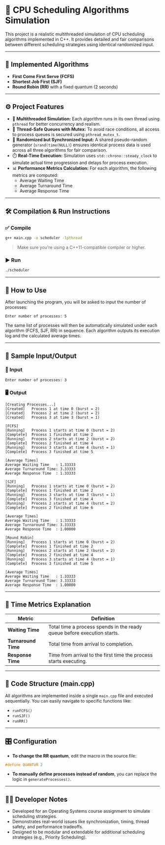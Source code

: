 # 🧠 CPU Scheduling Algorithms Simulation

This project is a realistic multithreaded simulation of CPU scheduling algorithms implemented in C++. It provides detailed and fair comparisons between different scheduling strategies using identical randomized input.

---

## 📌 Implemented Algorithms

- **First Come First Serve (FCFS)**
- **Shortest Job First (SJF)**
- **Round Robin (RR)** with a fixed quantum (2 seconds)

---

## ⚙️ Project Features

- 🧵 **Multithreaded Simulation:** Each algorithm runs in its own thread using `pthread` for better concurrency and realism.
- 🔐 **Thread-Safe Queues with Mutex:** To avoid race conditions, all access to process queues is secured using `pthread_mutex_t`.
- 🎲 **Randomized but Synchronized Input:** A shared pseudo-random generator (`srand(time(NULL)`) ensures identical process data is used across all three algorithms for fair comparison.
- ⏱️ **Real-Time Execution:** Simulation uses `std::chrono::steady_clock` to simulate actual time progression and delays for process execution.
- 📊 **Performance Metrics Calculation:** For each algorithm, the following metrics are computed:
  - Average Waiting Time
  - Average Turnaround Time
  - Average Response Time

---

## 🛠️ Compilation & Run Instructions

### ✅ Compile

```bash
g++ main.cpp -o scheduler -lpthread
```

> Make sure you're using a C++11-compatible compiler or higher.

### ▶️ Run

```bash
./scheduler
```

---

## 🧾 How to Use

After launching the program, you will be asked to input the number of processes:

```
Enter number of processes: 5
```

The same list of processes will then be automatically simulated under each algorithm (FCFS, SJF, RR) in sequence. Each algorithm outputs its execution log and the calculated average times.

---

## 🔎 Sample Input/Output

### 🔢 Input

```
Enter number of processes: 3
```

### 🖥️ Output

```text
[Creating Processes...]
[Created]   Process 1 at time 0 (burst = 2)
[Created]   Process 2 at time 2 (burst = 2)
[Created]   Process 3 at time 3 (burst = 1)

[FCFS]
[Running]   Process 1 starts at time 0 (burst = 2)
[Complete]  Process 1 finished at time 2
[Running]   Process 2 starts at time 2 (burst = 2)
[Complete]  Process 2 finished at time 4
[Running]   Process 3 starts at time 4 (burst = 1)
[Complete]  Process 3 finished at time 5

[Average Times]
Average Waiting Time   : 1.33333
Average Turnaround Time: 3.33333
Average Response Time  : 1.33333

[SJF]
[Running]   Process 1 starts at time 0 (burst = 2)
[Complete]  Process 1 finished at time 2
[Running]   Process 3 starts at time 3 (burst = 1)
[Complete]  Process 3 finished at time 4
[Running]   Process 2 starts at time 4 (burst = 2)
[Complete]  Process 2 finished at time 6

[Average Times]
Average Waiting Time   : 1.33333
Average Turnaround Time: 3.33333
Average Response Time  : 1.00000

[Round Robin]
[Running]   Process 1 starts at time 0 (burst = 2)
[Complete]  Process 1 finished at time 2
[Running]   Process 2 starts at time 2 (burst = 2)
[Complete]  Process 2 finished at time 4
[Running]   Process 3 starts at time 4 (burst = 1)
[Complete]  Process 3 finished at time 5

[Average Times]
Average Waiting Time   : 1.33333
Average Turnaround Time: 3.33333
Average Response Time  : 1.00000
```

---

## 📐 Time Metrics Explanation

| Metric              | Definition                                                                 |
|---------------------|----------------------------------------------------------------------------|
| **Waiting Time**     | Total time a process spends in the ready queue before execution starts.   |
| **Turnaround Time**  | Total time from arrival to completion.                                    |
| **Response Time**    | Time from arrival to the first time the process starts executing.         |

---

## 🧰 Code Structure (main.cpp)

All algorithms are implemented inside a single `main.cpp` file and executed sequentially. You can easily navigate to specific functions like:

- `runFCFS()`
- `runSJF()`
- `runRR()`

---

## 🎛️ Configuration

- **To change the RR quantum**, edit the macro in the source file:

```cpp
#define QUANTUM 2
```

- **To manually define processes instead of random**, you can replace the logic in `generateProcesses()`.

---

## 👨‍💻 Developer Notes

- Developed for an Operating Systems course assignment to simulate scheduling strategies.
- Demonstrates real-world issues like synchronization, timing, thread safety, and performance tradeoffs.
- Designed to be modular and extendable for additional scheduling strategies (e.g., Priority Scheduling).
